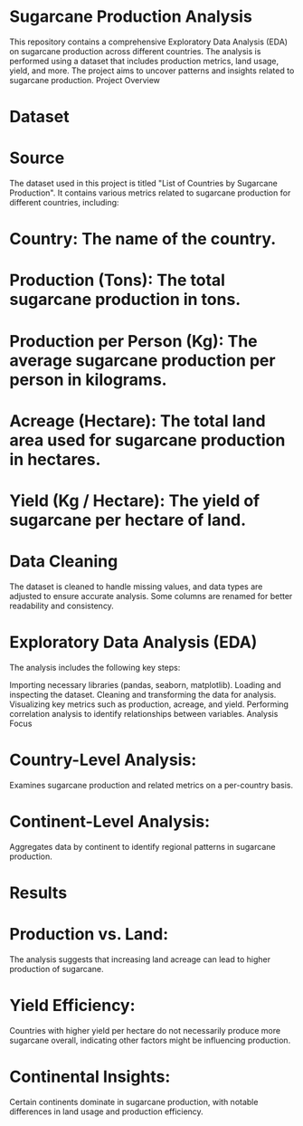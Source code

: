 # Sugarcane Production Analysis
This repository contains a comprehensive Exploratory Data Analysis (EDA) on sugarcane production across different countries. The analysis is performed using a dataset that includes production metrics, land usage, yield, and more. The project aims to uncover patterns and insights related to sugarcane production.
Project Overview
# Dataset
   # Source
   The dataset used in this project is titled "List of Countries by Sugarcane Production". It contains various metrics related to sugarcane production for different countries, including:

  # Country: The name of the country.
  # Production (Tons): The total sugarcane production in tons.
  # Production per Person (Kg): The average sugarcane production per person in kilograms.
  # Acreage (Hectare): The total land area used for sugarcane production in hectares.
  # Yield (Kg / Hectare): The yield of sugarcane per hectare of land.
# Data Cleaning
The dataset is cleaned to handle missing values, and data types are adjusted to ensure accurate analysis. Some columns are renamed for better readability and consistency.

# Exploratory Data Analysis (EDA)
The analysis includes the following key steps:

Importing necessary libraries (pandas, seaborn, matplotlib).
Loading and inspecting the dataset.
Cleaning and transforming the data for analysis.
Visualizing key metrics such as production, acreage, and yield.
Performing correlation analysis to identify relationships between variables.
Analysis Focus
# Country-Level Analysis: 
Examines sugarcane production and related metrics on a per-country basis.
# Continent-Level Analysis: 
Aggregates data by continent to identify regional patterns in sugarcane production.
# Results
# Production vs. Land: 
The analysis suggests that increasing land acreage can lead to higher production of sugarcane.
# Yield Efficiency: 
Countries with higher yield per hectare do not necessarily produce more sugarcane overall, indicating other factors might be influencing production.
# Continental Insights: 
Certain continents dominate in sugarcane production, with notable differences in land usage and production efficiency.
